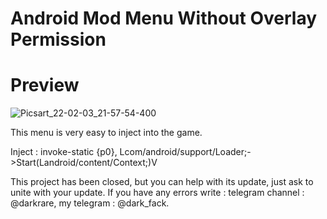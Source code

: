 # Android Mod Menu Without Overlay Permission

# Preview
![Picsart_22-02-03_21-57-54-400](https://user-images.githubusercontent.com/89693960/152410816-24c92b26-ca75-46cd-bf1f-1d81b244a65c.png)

This menu is very easy to inject into the game.
 
Inject :  invoke-static {p0}, Lcom/android/support/Loader;->Start(Landroid/content/Context;)V

This project has been closed, but you can help with its update, just ask to unite with your update.
If you have any errors write : telegram channel : @darkrare, my telegram : @dark_fack.
